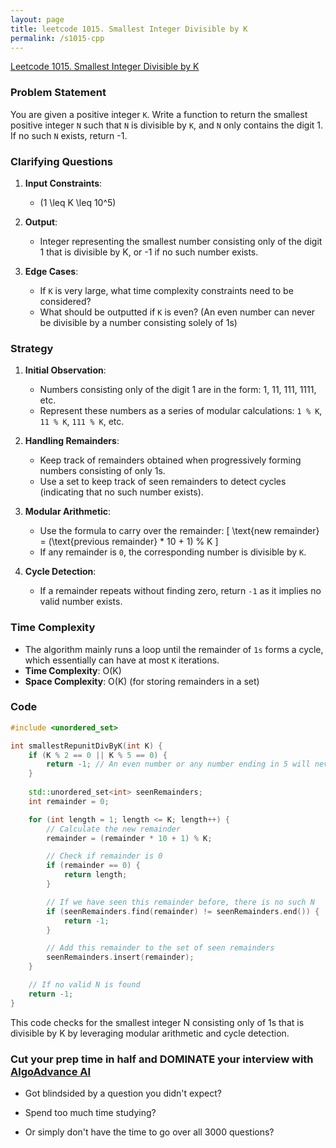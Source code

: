 ```yaml
---
layout: page
title: leetcode 1015. Smallest Integer Divisible by K
permalink: /s1015-cpp
---
```

[Leetcode 1015. Smallest Integer Divisible by K](https://algoadvance.github.io/algoadvance/l1015)
### Problem Statement

You are given a positive integer `K`. Write a function to return the smallest positive integer `N` such that `N` is divisible by `K`, and `N` only contains the digit 1. If no such `N` exists, return -1.

### Clarifying Questions
1. **Input Constraints**:
   - \(1 \leq K \leq 10^5\)
2. **Output**:
   - Integer representing the smallest number consisting only of the digit 1 that is divisible by K, or -1 if no such number exists.

3. **Edge Cases**:
   - If `K` is very large, what time complexity constraints need to be considered?
   - What should be outputted if `K` is even? (An even number can never be divisible by a number consisting solely of 1s)

### Strategy

1. **Initial Observation**:
   - Numbers consisting only of the digit 1 are in the form: 1, 11, 111, 1111, etc.
   - Represent these numbers as a series of modular calculations: `1 % K`, `11 % K`, `111 % K`, etc.

2. **Handling Remainders**:
   - Keep track of remainders obtained when progressively forming numbers consisting of only 1s.
   - Use a set to keep track of seen remainders to detect cycles (indicating that no such number exists).

3. **Modular Arithmetic**:
   - Use the formula to carry over the remainder: 
     \[
     \text{new remainder} = (\text{previous remainder} * 10 + 1) \% K
     \]
   - If any remainder is `0`, the corresponding number is divisible by `K`.

4. **Cycle Detection**:
   - If a remainder repeats without finding zero, return `-1` as it implies no valid number exists.

### Time Complexity
- The algorithm mainly runs a loop until the remainder of `1s` forms a cycle, which essentially can have at most `K` iterations.
- **Time Complexity**: O(K)
- **Space Complexity**: O(K) (for storing remainders in a set)

### Code

```cpp
#include <unordered_set>

int smallestRepunitDivByK(int K) {
    if (K % 2 == 0 || K % 5 == 0) {
        return -1; // An even number or any number ending in 5 will never be divisible by a number consisting entirely of 1s.
    }
    
    std::unordered_set<int> seenRemainders;
    int remainder = 0;

    for (int length = 1; length <= K; length++) {
        // Calculate the new remainder
        remainder = (remainder * 10 + 1) % K;

        // Check if remainder is 0
        if (remainder == 0) {
            return length;
        }

        // If we have seen this remainder before, there is no such N
        if (seenRemainders.find(remainder) != seenRemainders.end()) {
            return -1;
        }

        // Add this remainder to the set of seen remainders
        seenRemainders.insert(remainder);
    }

    // If no valid N is found
    return -1;
}
```

This code checks for the smallest integer N consisting only of 1s that is divisible by K by leveraging modular arithmetic and cycle detection.


### Cut your prep time in half and DOMINATE your interview with [AlgoAdvance AI](https://algoAdvance.com)

- Got blindsided by a question you didn't expect?

- Spend too much time studying?

- Or simply don't have the time to go over all 3000 questions?

